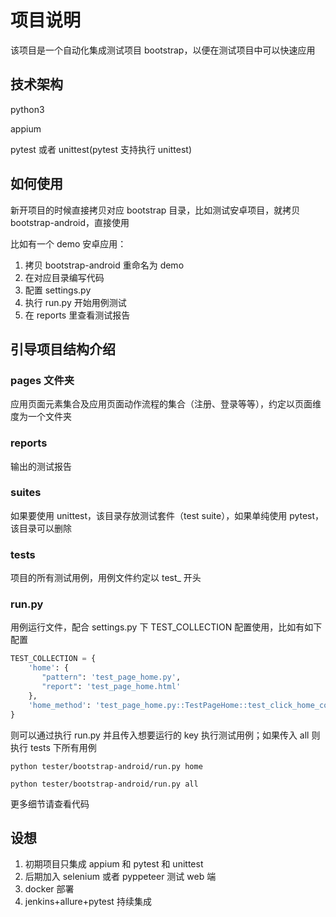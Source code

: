 # 项目说明

该项目是一个自动化集成测试项目 bootstrap，以便在测试项目中可以快速应用

## 技术架构

python3

appium

pytest 或者 unittest(pytest 支持执行 unittest)

## 如何使用

新开项目的时候直接拷贝对应 bootstrap 目录，比如测试安卓项目，就拷贝 bootstrap-android，直接使用

比如有一个 demo 安卓应用：

1. 拷贝 bootstrap-android 重命名为 demo
2. 在对应目录编写代码
3. 配置 settings.py
4. 执行 run.py 开始用例测试
5. 在 reports 里查看测试报告

## 引导项目结构介绍

### pages 文件夹

应用页面元素集合及应用页面动作流程的集合（注册、登录等等），约定以页面维度为一个文件夹

### reports

输出的测试报告

### suites

如果要使用 unittest，该目录存放测试套件（test suite），如果单纯使用 pytest，该目录可以删除

### tests

项目的所有测试用例，用例文件约定以 test\_ 开头

### run.py

用例运行文件，配合 settings.py 下 TEST_COLLECTION 配置使用，比如有如下配置

```python
TEST_COLLECTION = {
    'home': {
       "pattern": 'test_page_home.py',
       "report": 'test_page_home.html'
    },
    'home_method': 'test_page_home.py::TestPageHome::test_click_home_content'
}
```

则可以通过执行 run.py 并且传入想要运行的 key 执行测试用例；如果传入 all 则执行 tests 下所有用例

```shell
python tester/bootstrap-android/run.py home

python tester/bootstrap-android/run.py all
```

更多细节请查看代码

## 设想

1. 初期项目只集成 appium 和 pytest 和 unittest
2. 后期加入 selenium 或者 pyppeteer 测试 web 端
3. docker 部署
4. jenkins+allure+pytest 持续集成
